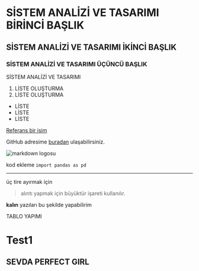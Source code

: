# SİSTEM ANALİZİ VE TASARIMI BİRİNCİ BAŞLIK
## SİSTEM ANALİZİ VE TASARIMI İKİNCİ BAŞLIK
### SİSTEM ANALİZİ VE TASARIMI ÜÇÜNCÜ BAŞLIK
SİSTEM ANALİZİ VE TASARIMI

1. LİSTE OLUŞTURMA
2. LİSTE OLUŞTURMA

+ LİSTE
+ LİSTE    
+ LİSTE

[Referans bir isim](https://www.gooogle.com)

GitHub adresime [buradan](https://github.com/ElifKoyuncu1) ulaşabilirsiniz.

![markdown logosu](https://images.app.goo.gl/amRHXTuJaCgkU2Qn7)

kod ekleme `import pandas as pd`

---
üç tire ayırmak için

> alıntı yapmak için büyüktür işareti kullanılır.

**kalın** yazıları bu şekilde yapabilirim

TABLO YAPIMI


# Test1

## SEVDA PERFECT GIRL

